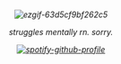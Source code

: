 <h6 align="center"> 

![ezgif-63d5cf9bf262c5](https://github.com/user-attachments/assets/fbb0c311-89c4-4f0b-a7ef-b21d1f7ed14e)

struggles mentally rn. sorry. 

[![spotify-github-profile](https://spotify-github-profile.kittinanx.com/api/view?uid=u0u4aguznmg71vt7b17xnp0vc&cover_image=true&theme=novatorem&show_offline=true&background_color=000000&interchange=true&bar_color=5c8776&bar_color_cover=false)](https://spotify-github-profile.kittinanx.com/api/view?uid=u0u4aguznmg71vt7b17xnp0vc&redirect=true)

</h6>
